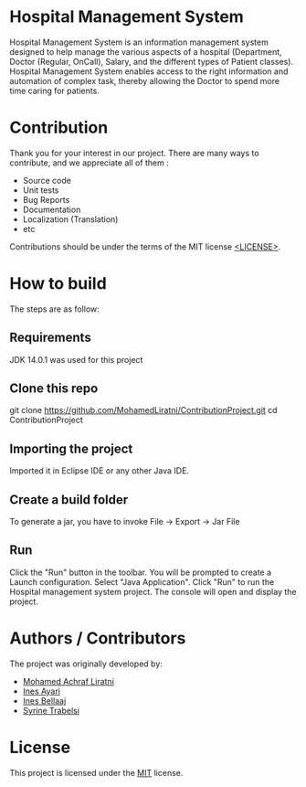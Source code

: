 # Hospital Management System
Hospital Management System is an information management system designed to help manage the various aspects of a hospital (Department, Doctor (Regular, OnCall), Salary, and the different types of Patient classes). Hospital Management System enables access to the right information and automation of complex task, thereby allowing the Doctor to spend more time caring for patients.

# Contribution
Thank you for your interest in our project. There are many ways to contribute,
and we appreciate all of them :

- Source code
- Unit tests
- Bug Reports
- Documentation
- Localization (Translation)
- etc

Contributions should be under the terms of the MIT license [&lt;LICENSE&gt;](LICENSE).

# How to build
The steps are as follow:

## Requirements
JDK 14.0.1 was used for this project

## Clone this repo
git clone https://github.com/MohamedLiratni/ContributionProject.git
cd ContributionProject

## Importing the project
Imported it in Eclipse IDE or any other Java IDE.

## Create a build folder
To generate a jar, you have to invoke File -> Export -> Jar File

## Run
Click the "Run" button in the toolbar.
You will be prompted to create a Launch configuration. Select "Java Application".
Click "Run" to run the Hospital management system project. The console will open and display the project.

# Authors / Contributors

The project was originally developed by:

- [Mohamed Achraf Liratni](https://github.com/MohamedLiratni)
- [Ines Ayari](https://github.com/Ines15Ayari)
- [Ines Bellaaj](https://github.com/Ines103)
- [Syrine Trabelsi](https://github.com/SyrineTrabelsii)

# License

This project is licensed under the [MIT](LICENSE) license.
